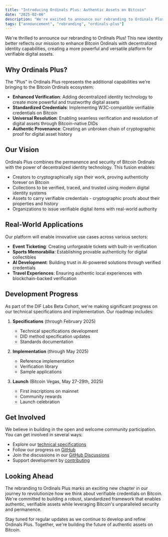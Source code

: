 ```yaml
---
title: "Introducing Ordinals Plus: Authentic Assets on Bitcoin"
date: "2025-02-06"
description: "We're excited to announce our rebranding to Ordinals Plus, reflecting our mission to bring enhanced verifiable credentials to the Bitcoin ecosystem through Ordinals."
tags: ["announcement", "rebranding", "ordinals-plus"]
---
```


We're thrilled to announce our rebranding to Ordinals Plus! This new identity better reflects our mission to enhance Bitcoin Ordinals with decentralized identity capabilities, creating a more powerful and versatile platform for verifiable digital assets.

## Why Ordinals Plus?

The "Plus" in Ordinals Plus represents the additional capabilities we're bringing to the Bitcoin Ordinals ecosystem:

- **Enhanced Verification**: Adding decentralized identity technology to create more powerful and trustworthy digital assets
- **Standardized Credentials**: Implementing W3C-compatible verifiable credentials on Bitcoin
- **Universal Resolution**: Enabling seamless verification and resolution of digital assets through Bitcoin-native DIDs
- **Authentic Provenance**: Creating an unbroken chain of cryptographic proof for digital asset history

## Our Vision

Ordinals Plus combines the permanence and security of Bitcoin Ordinals with the power of decentralized identity technology. This fusion enables:

- Creators to cryptographically sign their work, proving authenticity forever on Bitcoin
- Collections to be verified, traced, and trusted using modern digital identity systems
- Assets to carry verifiable credentials - cryptographic proofs about their properties and history
- Organizations to issue verifiable digital items with real-world authority

## Real-World Applications

Our platform will enable innovative use cases across various sectors:

- **Event Ticketing**: Creating unforgeable tickets with built-in verification
- **Sports Memorabilia**: Establishing provable authenticity for digital collectibles
- **AI Development**: Building trust in AI-powered solutions through verified credentials
- **Travel Experiences**: Ensuring authentic local experiences with blockchain-backed verification

## Development Progress

As part of the DIF Labs Beta Cohort, we're making significant progress on our technical specifications and implementation. Our roadmap includes:

1. **Specifications** (through February 2025)
   - Technical specifications development
   - DID method specification updates
   - Standards documentation

2. **Implementation** (through May 2025)
   - Reference implementation
   - Verification library
   - Sample applications

3. **Launch** (Bitcoin Vegas, May 27-29th, 2025)
   - First inscriptions on mainnet
   - Community rewards
   - Launch celebration

## Get Involved

We believe in building in the open and welcome community participation. You can get involved in several ways:

- Explore our [technical specifications](/specifications)
- Follow our progress on [GitHub](https://github.com/decentralized-identity/labs-ordinals-plus)
- Join the discussions in our [GitHub Discussions](https://github.com/decentralized-identity/labs-ordinals-plus/discussions)
- Support development by [contributing](/donate)

## Looking Ahead

The rebranding to Ordinals Plus marks an exciting new chapter in our journey to revolutionize how we think about verifiable credentials on Bitcoin. We're committed to building a robust, standardized framework that enables authentic, verifiable assets while leveraging Bitcoin's unparalleled security and permanence.

Stay tuned for regular updates as we continue to develop and refine Ordinals Plus. Together, we're building the future of authentic assets on Bitcoin. 